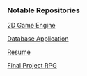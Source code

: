 ### Notable Repositories
[2D Game Engine](https://github.com/BlackHawkz/SolidLion)

[Database Application](https://github.com/Team-5/CustomerDatabaseApp)

[Resume](https://github.com/johnslw26/Portfolio/blob/master/JohnsResume.docx)

[Final Project RPG](https://github.com/Team-Fyve/TeamFyve-RPG)
